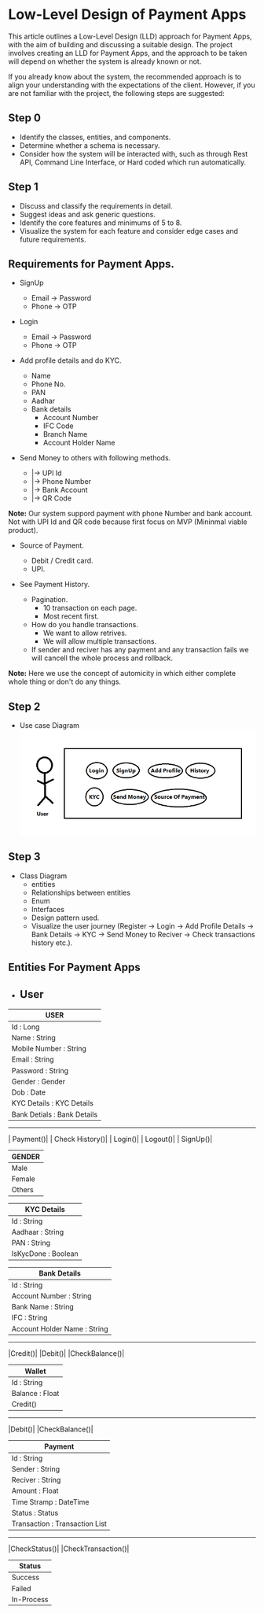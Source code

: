 
# Low-Level Design of Payment Apps

This article outlines a Low-Level Design (LLD) approach for Payment Apps, with the aim of building and discussing a suitable design. The project involves creating an LLD for Payment Apps, and the approach to be taken will depend on whether the system is already known or not.

If you already know about the system, the recommended approach is to align your understanding with the expectations of the client. However, if you are not familiar with the project, the following steps are suggested:

## Step 0 

- Identify the classes, entities, and components.
- Determine whether a schema is necessary.
- Consider how the system will be interacted with, such as through Rest API, Command Line Interface, or Hard coded which run automatically.

## Step 1
- Discuss and classify the requirements in detail.
- Suggest ideas and ask generic questions.
- Identify the core features and minimums of 5 to 8.
- Visualize the system for each feature and consider edge cases and future requirements.

## Requirements for Payment Apps.
- SignUp
    - Email -> Password
    - Phone -> OTP

- Login 
    - Email -> Password
    - Phone -> OTP

- Add profile details and do KYC.
    - Name
    - Phone No.
    - PAN
    - Aadhar
    - Bank details
        - Account Number
        - IFC Code
        - Branch Name
        - Account Holder Name
- Send Money to others with following methods.
    - |-> UPI Id
    - |-> Phone Number
    - |-> Bank Account
    - |-> QR Code

**Note:** Our system suppord payment with phone Number and bank account. Not with UPI Id and QR code because first focus on MVP (Mininmal viable product).

- Source of Payment.
    - Debit / Credit card.
    - UPI.

- See Payment History.
    - Pagination.
        - 10 transaction on each page.
        - Most recent first.
    - How do you handle transactions.
        - We want to allow retrives.
        - We will allow multiple transactions.
    - If sender and reciver has any payment and any transaction fails we will cancell the whole process and rollback.

**Note:** Here we use the concept of automicity in which either complete whole thing or don't do any things.

## Step 2
- Use case Diagram
<img src="https://github.com/kr123Manish/LLD_ForPaymentApp/blob/main/UseCase%20Diagram.PNG"></img>
## Step 3
- Class Diagram
    - entities
    - Relationships between entities
    - Enum
    - Interfaces
    - Design pattern used.
    - Visualize the user journey (Register -> Login -> Add Profile Details -> Bank Details -> KYC -> Send Money to Reciver -> Check transactions history etc.).

## Entities For Payment Apps
- ## User
| USER | 
| --------------- |
| Id : Long  |
| Name : String|
| Mobile Number : String|
| Email : String|
| Password : String|
| Gender : Gender|
| Dob : Date|
| KYC Details : KYC Details|
| Bank Detials : Bank Details|
____________________________
| Payment()|
| Check History()|
| Login()|
| Logout()|
| SignUp()|

| GENDER | 
| --------------- |
| Male  |
| Female|
| Others|

|KYC Details|
| ---------------|
|Id : String|
| Aadhaar : String|
| PAN : String|
| IsKycDone : Boolean|

|Bank Details|
|--------------|
|Id : String|
| Account Number : String|
| Bank Name : String|
| IFC : String|
| Account Holder Name : String|
_______________________________
|Credit()|
|Debit()|
|CheckBalance()|

|Wallet|
|----------|
|Id : String|
| Balance : Float|
| Credit()|
_________________
|Debit()|
|CheckBalance()|


|Payment|
|---------------|
|Id : String|
| Sender : String|
|Reciver : String|
|Amount : Float|
|Time Stramp : DateTime|
|Status : Status|
|Transaction : Transaction List|
________________________________
|CheckStatus()|
|CheckTransaction()|

|Status|
|----------|
|Success|
|Failed|
|In-Process|







